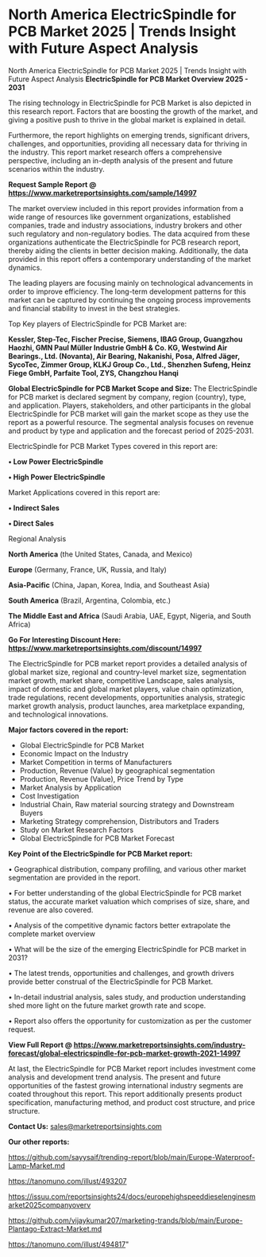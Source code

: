 # North America ElectricSpindle for PCB Market 2025 | Trends Insight with Future Aspect Analysis
North America ElectricSpindle for PCB Market 2025 | Trends Insight with Future Aspect Analysis
<Strong> ElectricSpindle for PCB Market Overview 2025 - 2031</strong>

The rising technology in ElectricSpindle for PCB Market is also depicted in this research report. Factors that are boosting the growth of the market, and giving a positive push to thrive in the global market is explained in detail.

Furthermore, the report highlights on emerging trends, significant drivers, challenges, and opportunities, providing all necessary data for thriving in the industry. This report market research offers a comprehensive perspective, including an in-depth analysis of the present and future scenarios within the industry.

<strong>Request Sample Report @ <a href=https://www.marketreportsinsights.com/sample/14997>https://www.marketreportsinsights.com/sample/14997</a></strong>

The market overview included in this report provides information from a wide range of resources like government organizations, established companies, trade and industry associations, industry brokers and other such regulatory and non-regulatory bodies. The data acquired from these organizations authenticate the ElectricSpindle for PCB research report, thereby aiding the clients in better decision making. Additionally, the data provided in this report offers a contemporary understanding of the market dynamics.

The leading players are focusing mainly on technological advancements in order to improve efficiency. The long-term development patterns for this market can be captured by continuing the ongoing process improvements and financial stability to invest in the best strategies.

Top Key players of ElectricSpindle for PCB Market are:

<strong>Kessler, Step-Tec, Fischer Precise, Siemens, IBAG Group, Guangzhou Haozhi, GMN Paul Müller Industrie GmbH & Co. KG, Westwind Air Bearings., Ltd. (Novanta), Air Bearing, Nakanishi, Posa, Alfred Jäger, SycoTec, Zimmer Group, KLKJ Group Co., Ltd., Shenzhen Sufeng, Heinz Fiege GmbH, Parfaite Tool, ZYS, Changzhou Hanqi</strong>

<strong><b>Global ElectricSpindle for PCB Market Scope and Size:</b></strong>
The ElectricSpindle for PCB market is declared segment by company, region (country), type, and application. Players, stakeholders, and other participants in the global ElectricSpindle for PCB market will gain the market scope as they use the report as a powerful resource. The segmental analysis focuses on revenue and product by type and application and the forecast period of 2025-2031.

ElectricSpindle for PCB Market Types covered in this report are:

<strong>• Low Power ElectricSpindle

• High Power ElectricSpindle</strong>

Market Applications covered in this report are:

<strong>• Indirect Sales

• Direct Sales</strong> 

Regional Analysis

<strong>North America</strong> (the United States, Canada, and Mexico)

<strong>Europe</strong> (Germany, France, UK, Russia, and Italy)

<strong>Asia-Pacific</strong> (China, Japan, Korea, India, and Southeast Asia)

<strong>South America</strong> (Brazil, Argentina, Colombia, etc.)

<strong>The Middle East and Africa</strong> (Saudi Arabia, UAE, Egypt, Nigeria, and South Africa)

<strong>Go For Interesting Discount Here: <a href=https://www.marketreportsinsights.com/discount/14997>https://www.marketreportsinsights.com/discount/14997</a></strong>

The ElectricSpindle for PCB market report provides a detailed analysis of global market size, regional and country-level market size, segmentation market growth, market share, competitive Landscape, sales analysis, impact of domestic and global market players, value chain optimization, trade regulations, recent developments, opportunities analysis, strategic market growth analysis, product launches, area marketplace expanding, and technological innovations.

<strong><b>Major factors covered in the report:</b></strong>
<ul>
  <li>Global ElectricSpindle for PCB Market </li>
  <li>Economic Impact on the Industry</li>
  <li>Market Competition in terms of Manufacturers</li>
  <li>Production, Revenue (Value) by geographical segmentation</li>
  <li>Production, Revenue (Value), Price Trend by Type</li>
  <li>Market Analysis by Application</li>
  <li>Cost Investigation</li>
  <li>Industrial Chain, Raw material sourcing strategy and Downstream Buyers</li>
  <li>Marketing Strategy comprehension, Distributors and Traders</li>
  <li>Study on Market Research Factors</li>
  <li>Global ElectricSpindle for PCB Market Forecast</li>
</ul>

<strong><b>Key Point of the ElectricSpindle for PCB Market report:</b></strong>

• Geographical distribution, company profiling, and various other market segmentation are provided in the report.

• For better understanding of the global ElectricSpindle for PCB market status, the accurate market valuation which comprises of size, share, and revenue are also covered.

• Analysis of the competitive dynamic factors better extrapolate the complete market overview

• What will be the size of the emerging ElectricSpindle for PCB market in 2031?

• The latest trends, opportunities and challenges, and growth drivers provide better construal of the ElectricSpindle for PCB Market.

• In-detail industrial analysis, sales study, and production understanding shed more light on the future market growth rate and scope.

• Report also offers the opportunity for customization as per the customer request.

<strong><b>View Full Report @ <a href=https://www.marketreportsinsights.com/industry-forecast/global-electricspindle-for-pcb-market-growth-2021-14997>https://www.marketreportsinsights.com/industry-forecast/global-electricspindle-for-pcb-market-growth-2021-14997</a></b></strong>


At last, the ElectricSpindle for PCB Market report includes investment come analysis and development trend analysis. The present and future opportunities of the fastest growing international industry segments are coated throughout this report. This report additionally presents product specification, manufacturing method, and product cost structure, and price structure.

<strong>Contact Us:</strong>
sales@marketreportsinsights.com

<strong>Our other reports:</strong>

<a href=https://github.com/sayysaif/trending-report/blob/main/Europe-Waterproof-Lamp-Market.md>https://github.com/sayysaif/trending-report/blob/main/Europe-Waterproof-Lamp-Market.md</a>

<a href=https://tanomuno.com/illust/493207>https://tanomuno.com/illust/493207</a>

<a href=https://issuu.com/reportsinsights24/docs/europehighspeeddieselenginesmarket2025companyoverv>https://issuu.com/reportsinsights24/docs/europehighspeeddieselenginesmarket2025companyoverv</a>

<a href=https://github.com/vijaykumar207/marketing-trands/blob/main/Europe-Plantago-Extract-Market.md>https://github.com/vijaykumar207/marketing-trands/blob/main/Europe-Plantago-Extract-Market.md</a>

<a href=https://tanomuno.com/illust/494817>https://tanomuno.com/illust/494817</a>"
